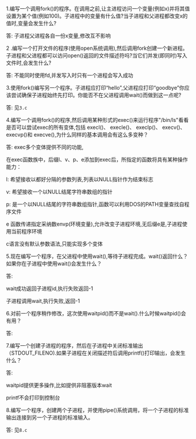 1.编写一个调用fork()的程序。在调用之前,让主进程访问一个变量(例如x)并将其值设置为某个值(例如100)。子进程中的变量有什么值?当子进程和父进程都改变x的值时,变量会发生什么?

答:
子进程父进程各自一份x变量,修改互不影响

2 .编写一个打开文件的程序(使用open系统调用),然后调用fork创建一个新进程。子进程和父进程都可以访问open()返回的文件描述符吗?当它们并发(即同时)写入文件时,会发生什么?

答:
不能同时使用fd,并发写入时只有一个进程会写入成功

3.使用fork()编写另一个程序。子进程应打印“hello”,父进程应打印“goodbye”你应该尝试确保子进程始终先打印。你能否不在父进程调用wait()而做到这一点呢?

答:
见`3.c`

4.编写一个调用fork()的程序,然后调用某种形式的exec()来运行程序"/bin/ls"看看是否可以尝试exec的所有变体,包括 execl()、 execle()、 execlp()、 execv()、 execvp()和 execve(),为什么同样的基本调用会有这么多变种？

答:
exec多个变体提供不同的功能,

在exec函数族中，后缀l、v、p、e添加到exec后，所指定的函数将具有某种操作能力：

l: 希望接收以都好分隔的参数列表,列表以NULL指针作为结束标志

v: 希望接收一个以NULL结尾字符串数组的指针

p: 是一个以NULL结尾的字符串数组指针,函数可以利用DOS的PATH变量查找自程序文件

e 函数传递指定采纳数envp(环境变量),允许改变子进程环境,无后缀e是,子进程使用当前程序环境

c语言没有默认参数语法,只能实现多个变体


5.现在编写一个程序，在父进程中使用wait(),等待子进程完成。wait()返回什么？如果你在子进程中使用wait()会发生什么？

答:

wait成功返回子进程id,执行失败返回-1

子进程调用wait,执行失败,返回-1

6.对前一个程序稍作修改，这次使用waitpid()而不是wait().什么时候waitpid()会有用？

答:

7.编写一个创建子进程的程序，然后在子进程中关闭标准输出（STDOUT_FILENO).如果子进程在关闭描述符后调用printf()打印输出，会发生什么？

答:

waitpid提供更多操作,比如提供非阻塞版本wait

printf不会打印到控制台

8.编写一个程序，创建两个子进程，并使用pipe()系统调用，将一个子进程的标准输出连接到另一个子进程的标准输入。

答:
见`8.c`